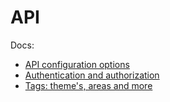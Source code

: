 # API

Docs:
- [API configuration options](./config.md)
- [Authentication and authorization](./auth.md)
- [Tags: theme's, areas and more](./tags.md)
